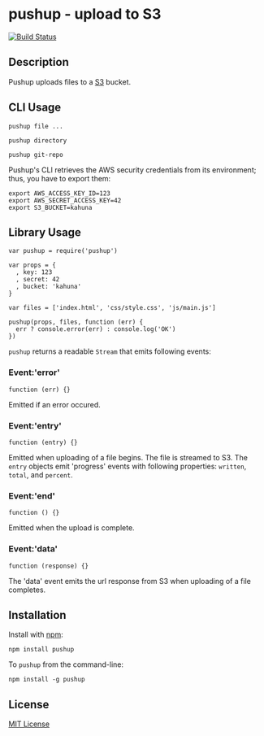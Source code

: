 # pushup - upload to S3

[![Build Status](https://secure.travis-ci.org/michaelnisi/pushup.png)](http://travis-ci.org/michaelnisi/pushup)

## Description

Pushup uploads files to a [S3](http://aws.amazon.com/s3/) bucket.

## CLI Usage

    pushup file ...

    pushup directory

    pushup git-repo

Pushup's CLI retrieves the AWS security credentials from its environment; thus, you have to export them:

    export AWS_ACCESS_KEY_ID=123
    export AWS_SECRET_ACCESS_KEY=42
    export S3_BUCKET=kahuna

## Library Usage

    var pushup = require('pushup')

    var props = { 
      , key: 123
      , secret: 42
      , bucket: 'kahuna'
    }

    var files = ['index.html', 'css/style.css', 'js/main.js']

    pushup(props, files, function (err) {
      err ? console.error(err) : console.log('OK')
    })

`pushup` returns a readable `Stream` that emits following events:

### Event:'error'

    function (err) {}

Emitted if an error occured.

### Event:'entry'

    function (entry) {}

Emitted when uploading of a file begins. The file is streamed to S3. The `entry` objects emit 'progress' events with following properties: `written`, `total`, and `percent`.

### Event:'end'

    function () {}

Emitted when the upload is complete.

### Event:'data'

    function (response) {}

The 'data' event emits the url response from S3 when uploading of a file completes.

## Installation

Install with [npm](http://npmjs.org/):

    npm install pushup

To `pushup` from the command-line:

    npm install -g pushup

## License

[MIT License](https://raw.github.com/michaelnisi/pushup/master/LICENSE)
